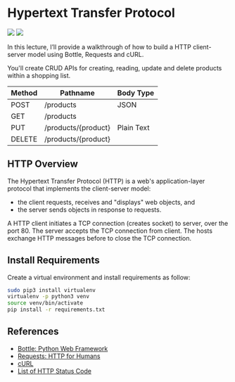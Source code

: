 # Hypertext Transfer Protocol
[<img src="https://img.shields.io/badge/os-linux%20%7C%20macOS-green">](os|Linux-macOS)
[<img src="https://img.shields.io/badge/python-v3-blue">](python|v3)

In this lecture, I’ll provide a walkthrough of how to build a HTTP client-server model using Bottle, Requests and cURL.

You'll create CRUD APIs for creating, reading, update and delete products within a shopping list.

<center>

| Method | Pathname            | Body Type  |
|--------|---------------------|------------|
| POST   | /products           | JSON       |
| GET    | /products           |            |
| PUT    | /products/{product} | Plain Text |
| DELETE | /products/{product} |            |

</center>

## HTTP Overview
The Hypertext Transfer Protocol (HTTP) is a web's application-layer protocol that implements the client-server model:
- the client requests, receives and "displays" web objects, and
- the server sends objects in response to requests.

A HTTP client initiates a TCP connection (creates socket) to server, over the port 80. The server accepts the TCP connection from client. The hosts exchange HTTP messages before to close the TCP connection.

## Install Requirements
Create a virtual environment and install requirements as follow:
```bash
sudo pip3 install virtualenv
virtualenv -p python3 venv
source venv/bin/activate
pip install -r requirements.txt
```

## References
- [Bottle: Python Web Framework](https://bottlepy.org/docs/dev/index.html)
- [Requests: HTTP for Humans](https://docs.python-requests.org/en/latest/)
- [cURL](https://curl.se/)
- [List of HTTP Status Code](https://en.wikipedia.org/wiki/List_of_HTTP_status_codes)